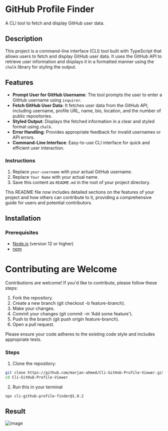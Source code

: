 # GitHub Profile Finder

A CLI tool to fetch and display GitHub user data.

## Description

This project is a command-line interface (CLI) tool built with TypeScript that allows users to fetch and display GitHub user data. It uses the GitHub API to retrieve user information and displays it in a formatted manner using the `chalk` library for styling the output.

## Features

- **Prompt User for GitHub Username**: The tool prompts the user to enter a GitHub username using `inquirer`.
- **Fetch GitHub User Data**: It fetches user data from the GitHub API, including username, profile URL, name, bio, location, and the number of public repositories.
- **Styled Output**: Displays the fetched information in a clear and styled format using `chalk`.
- **Error Handling**: Provides appropriate feedback for invalid usernames or API errors.
- **Command-Line Interface**: Easy-to-use CLI interface for quick and efficient user interaction.

### Instructions

1. Replace `your-username` with your actual GitHub username.
2. Replace `Your Name` with your actual name.
3. Save this content as `README.md` in the root of your project directory.

This README file now includes detailed sections on the features of your project and how others can contribute to it, providing a comprehensive guide for users and potential contributors.

## Installation

### Prerequisites

- [Node.js](https://nodejs.org/en/) (version 12 or higher)
- [npm](https://www.npmjs.com/)

# Contributing are Welcome
Contributions are welcome! If you'd like to contribute, please follow these steps:

1. Fork the repository.
2. Create a new branch (git checkout -b feature-branch).
3. Make your changes.
4. Commit your changes (git commit -m 'Add some feature').
5. Push to the branch (git push origin feature-branch).
6. Open a pull request.

Please ensure your code adheres to the existing code style and includes appropriate tests.

### Steps

1. Clone the repository:

```sh
git clone https://github.com/marjan-ahmed/Cli-GitHub-Profile-Viewer.git
cd Cli-GitHub-Profile-Viewer
```

2. Run this in your terminal

```
npx cli-github-profile-finder@1.0.2
```

## Result
![image](https://github.com/user-attachments/assets/a0ce853a-381f-4575-a324-ef0e3f21c967)
